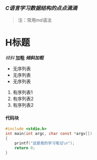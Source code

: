 ### ***C语言学习数据结构的点点滴滴***

>注：常用md语法
# H标题
*倾斜*
**加粗**
***倾斜加粗***
* 无序列表
* 无序列表
* 无序列表
1. 有序列表1
2. 有序列表2
3. 有序列表2

#### 代码块
```c
#include <stdio.h>
int main(int argc, char const *argv[])
{
    printf("这是我的学习笔记\n");
    return 0;
}
```

